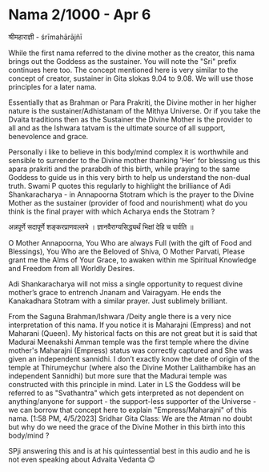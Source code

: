 # Nama 2/1000 - Apr 6

श्रीमहाराज्ञी - śrīmahārājñī

While the first nama referred to the divine mother as the creator, this nama brings out the Goddess as the sustainer.  You will note the "Sri" prefix continues here too.  The concept mentioned here is very similar to the concept of creator, sustainer in Gita slokas 9.04 to 9.08.  We will use those principles for a later nama. 

Essentially that as Brahman or Para Prakriti, the Divine mother in her higher nature is the sustainer/Adhistanam of the Mithya Universe.  Or if you take the Dvaita traditions then as the Sustainer the Divine Mother is the provider to all and as the Ishwara tatvam is the ultimate source of all support, benevolence and grace. 

Personally i like to believe in this body/mind complex it is worthwhile and sensible to surrender to the Divine mother thanking 'Her’ for blessing us this apara prakriti and the prarabdh of this birth, while praying to the same Goddess to guide us in this very birth to help us understand the non-dual truth.  Swami P quotes this regularly to highlight the brilliance of Adi Shankaracharya - in Annapoorna Stotram which is the prayer to the Divine Mother as the sustainer (provider of food and nourishment) what do you think is the final prayer with which Acharya ends the Stotram ?

अन्नपूर्णे सदापूर्णे शङ्करप्राणवल्लभे ।
ज्ञानवैराग्यसिद्ध्यर्थं भिक्षां देहि च पार्वति ॥

O Mother Annapoorna, You Who are always Full (with the gift of Food and Blessings), You Who are the Beloved of Shiva, O Mother Parvati, Please grant me the Alms of Your Grace, to awaken within me Spiritual Knowledge and Freedom from all Worldly Desires. 

Adi Shankaracharya will not miss a single opportunity to request divine mother’s grace to entrench Jnanam and Vairagyam.  He ends the Kanakadhara Stotram with a similar prayer. Just sublimely brilliant. 

From the Saguna Brahman/Ishwara /Deity angle there is a very nice interpretation of this nama.  If you notice it is Maharajni (Empress) and not Maharani (Queen).  My historical facts on this are not great but it is said that Madurai Meenakshi Amman temple was the first temple where the divine mother's Maharajni (Empress) status was correctly captured and She was given an independent sannidhi.  I don’t exactly know the date of origin of the temple at Thirumeychur (where also the Divine Mother Lalithambike has an independent Sannidhi) but more sure that the Madurai temple was constructed with this principle in mind. Later in LS the Goddess will be referred to as "Svathantra" which gets interpreted as not dependent on anything/anyone for support - the support-less supporter of the Universe - we can borrow that concept here to explain "Empress/Maharajni" of this nama.
[1:58 PM, 4/5/2023] Sridhar Gita Class: We are the Atman no doubt but why do we need the grace of the Divine Mother in this birth into this body/mind ?   

SPji answering this and is at his quintessential best in this audio and he is not even speaking about Advaita Vedanta 😊
